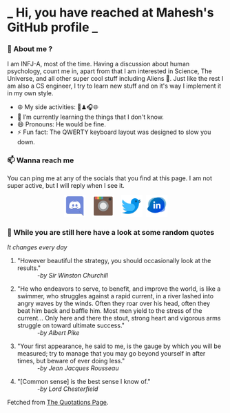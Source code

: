 # **_ Hi, you have reached at Mahesh's GitHub profile _**
### 🌸 About me ?
I am INFJ-A, most of the time. Having a discussion about human psychology, count me in, apart from that I am interested in Science, The Universe, and all other super cool stuff including Aliens 🤫. Just like the rest I am also a CS engineer, I try to learn new stuff and on it's way I implement it in my own style. 
- ☮ My side activities: 🎨♟🎧🌐
- 🌱 I’m currently learning the things that I don't know.
- 😄 Pronouns: He would be fine.
- ⚡ Fun fact: The QWERTY keyboard layout was designed to slow you down.

### 📫 Wanna reach me
You can ping me at any of the socials that you find at this page. I am not super active, but I will reply when I see it.
<p align="center">
<a href="https://discordapp.com/users/733328856957714472"><img src="./Assets/Papirus-Team-Papirus-Apps-Discord.svg" height="50px" width="50px" ></a>&nbsp; &nbsp;  
<a href ="https://instagram.com/obl1v_on"><img src="./Assets/Papirus-Team-Papirus-Apps-Instagram.svg" height="50px" width="50px" ></a>&nbsp;  &nbsp; 
<a href ="https://twitter.com/MaheshN2000"><img src="./Assets/Papirus-Team-Papirus-Apps-Twitter.svg" height ="50px" width="50px" ></a>&nbsp;
<a href ="https://linkedin.com/in/mahesh2000"><img src="./Assets/in.png" height ="50px" width="50px" ></a>

</p>



### 🔰 While you are still here have a look at some random quotes
*It changes every day*

<!-- BLOG-POST-LIST:START -->
 1.  "However beautiful the strategy, you should occasionally look at the results." <br> &emsp;&emsp;&emsp; <i>-by Sir Winston Churchill</i> 

 2.  "He who endeavors to serve, to benefit, and improve the world, is like a swimmer, who struggles against a rapid current, in a river lashed into angry waves by the winds. Often they roar over his head, often they beat him back and baffle him. Most men yield to the stress of the current... Only here and there the stout, strong heart and vigorous arms struggle on toward ultimate success." <br> &emsp;&emsp;&emsp; <i>-by Albert Pike</i> 

 3.  "Your first appearance, he said to me, is the gauge by which you will be measured; try to manage that you may go beyond yourself in after times, but beware of ever doing less." <br> &emsp;&emsp;&emsp; <i>-by Jean Jacques Rousseau</i> 

 4.  "[Common sense] is the best sense I know of." <br> &emsp;&emsp;&emsp; <i>-by Lord Chesterfield</i> 
<!-- BLOG-POST-LIST:END -->
Fetched from <a href="http://www.quotationspage.com/data/mqotd.rss"> The Quotations Page</a>.
<!-- The above quotes are fetched from " http://www.quotationspage.com/data/mqotd.rss " and the github action used was gautamkrishnar/blog-post-workflow@master -->
